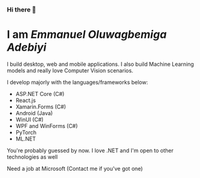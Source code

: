### Hi there 👋

# I am ***Emmanuel Oluwagbemiga Adebiyi***

I build desktop, web and mobile applications. I also build Machine Learning models and really love Computer Vision scenarios.

I develop majorly with the languages/frameworks below:

* ASP.NET Core (C#)
* React.js
* Xamarin.Forms (C#)
* Android (Java)
* WinUI (C#)
* WPF and WinForms (C#)
* PyTorch
* ML.NET

You're probably guessed by now. I love .NET and I'm open to other technologies as well

Need a job at Microsoft (Contact me if you've got one)


<!--
**AmSmart/AmSmart** is a ✨ _special_ ✨ repository because its `README.md` (this file) appears on your GitHub profile.

Here are some ideas to get you started:

- 🔭 I’m currently working on ...
- 🌱 I’m currently learning ...
- 👯 I’m looking to collaborate on ...
- 🤔 I’m looking for help with ...
- 💬 Ask me about ...
- 📫 How to reach me: ...
- 😄 Pronouns: ...
- ⚡ Fun fact: ...
-->

